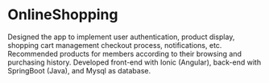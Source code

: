 # OnlineShopping
Designed the app to implement user authentication, product display, shopping cart management checkout process, notifications, etc. Recommended products for members according to their browsing and purchasing history. Developed front-end with Ionic (Angular), back-end with SpringBoot (Java), and Mysql as database.
